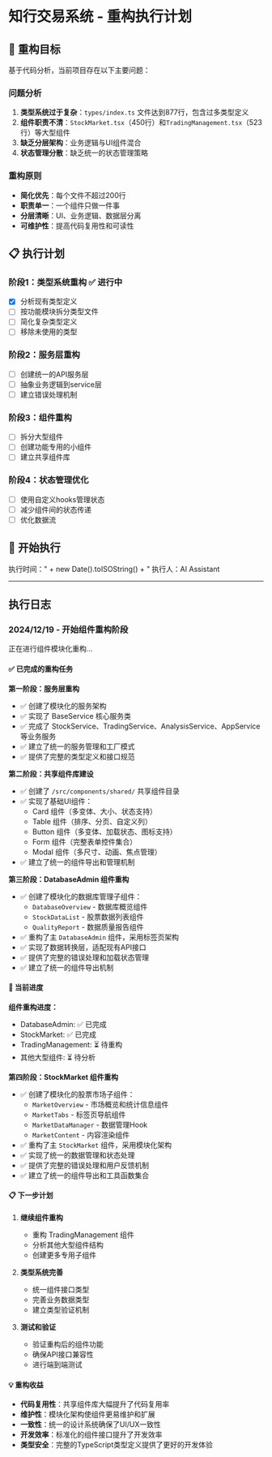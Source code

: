 # 知行交易系统 - 重构执行计划

## 🎯 重构目标

基于代码分析，当前项目存在以下主要问题：

### 问题分析
1. **类型系统过于复杂**：`types/index.ts` 文件达到877行，包含过多类型定义
2. **组件职责不清**：`StockMarket.tsx`（450行）和`TradingManagement.tsx`（523行）等大型组件
3. **缺乏分层架构**：业务逻辑与UI组件混合
4. **状态管理分散**：缺乏统一的状态管理策略

### 重构原则
- **简化优先**：每个文件不超过200行
- **职责单一**：一个组件只做一件事
- **分层清晰**：UI、业务逻辑、数据层分离
- **可维护性**：提高代码复用性和可读性

## 📋 执行计划

### 阶段1：类型系统重构 ✅ 进行中
- [x] 分析现有类型定义
- [ ] 按功能模块拆分类型文件
- [ ] 简化复杂类型定义
- [ ] 移除未使用的类型

### 阶段2：服务层重构
- [ ] 创建统一的API服务层
- [ ] 抽象业务逻辑到service层
- [ ] 建立错误处理机制

### 阶段3：组件重构
- [ ] 拆分大型组件
- [ ] 创建功能专用的小组件
- [ ] 建立共享组件库

### 阶段4：状态管理优化
- [ ] 使用自定义hooks管理状态
- [ ] 减少组件间的状态传递
- [ ] 优化数据流

## 🚀 开始执行

执行时间：" + new Date().toISOString() + "
执行人：AI Assistant

---

## 执行日志

### 2024/12/19 - 开始组件重构阶段

正在进行组件模块化重构...

#### ✅ 已完成的重构任务

**第一阶段：服务层重构**
- ✅ 创建了模块化的服务架构
- ✅ 实现了 BaseService 核心服务类
- ✅ 完成了 StockService、TradingService、AnalysisService、AppService 等业务服务
- ✅ 建立了统一的服务管理和工厂模式
- ✅ 提供了完整的类型定义和接口规范

**第二阶段：共享组件库建设**
- ✅ 创建了 `/src/components/shared/` 共享组件目录
- ✅ 实现了基础UI组件：
  - Card 组件（多变体、大小、状态支持）
  - Table 组件（排序、分页、自定义列）
  - Button 组件（多变体、加载状态、图标支持）
  - Form 组件（完整表单控件集合）
  - Modal 组件（多尺寸、动画、焦点管理）
- ✅ 建立了统一的组件导出和管理机制

**第三阶段：DatabaseAdmin 组件重构**
- ✅ 创建了模块化的数据库管理子组件：
  - `DatabaseOverview` - 数据库概览组件
  - `StockDataList` - 股票数据列表组件
  - `QualityReport` - 数据质量报告组件
- ✅ 重构了主 `DatabaseAdmin` 组件，采用标签页架构
- ✅ 实现了数据转换层，适配现有API接口
- ✅ 提供了完整的错误处理和加载状态管理
- ✅ 建立了统一的组件导出机制

#### 🔄 当前进度

**组件重构进度：**
- DatabaseAdmin: ✅ 已完成
- StockMarket: ✅ 已完成
- TradingManagement: ⏳ 待重构
- 其他大型组件: ⏳ 待分析

**第四阶段：StockMarket 组件重构**
- ✅ 创建了模块化的股票市场子组件：
  - `MarketOverview` - 市场概览和统计信息组件
  - `MarketTabs` - 标签页导航组件
  - `MarketDataManager` - 数据管理Hook
  - `MarketContent` - 内容渲染组件
- ✅ 重构了主 `StockMarket` 组件，采用模块化架构
- ✅ 实现了统一的数据管理和状态处理
- ✅ 提供了完整的错误处理和用户反馈机制
- ✅ 建立了统一的组件导出和工具函数集合

#### 📋 下一步计划

1. **继续组件重构**
   - 重构 TradingManagement 组件
   - 分析其他大型组件结构
   - 创建更多专用子组件

2. **类型系统完善**
   - 统一组件接口类型
   - 完善业务数据类型
   - 建立类型验证机制

3. **测试和验证**
   - 验证重构后的组件功能
   - 确保API接口兼容性
   - 进行端到端测试

#### 💡 重构收益

- **代码复用性**：共享组件库大幅提升了代码复用率
- **维护性**：模块化架构使组件更易维护和扩展
- **一致性**：统一的设计系统确保了UI/UX一致性
- **开发效率**：标准化的组件接口提升了开发效率
- **类型安全**：完整的TypeScript类型定义提供了更好的开发体验